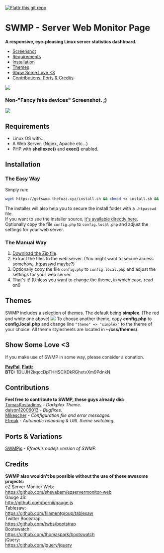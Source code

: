 [![Flattr this git repo](http://api.flattr.com/button/flattr-badge-large.png)](https://flattr.com/submit/auto?user_id=fuzzymannerz&url=https://github.com/fuzzymannerz/swmp&title=SWMP)
# SWMP - Server Web Monitor Page

**A responsive, eye-pleasing Linux server statistics dashboard.**
- [Screenshot](#non-fancy-fake-devices-screenshot-)
- [Requirements](#requirements)
- [Installation](#installation)
- [Themes](#themes)
- [Show Some Love <3](#show-some-love-3)
- [Contributions, Ports & Credits](#contributions)


![](http://i.imgur.com/q8XWluS.png)

### Non-"Fancy fake devices" Screenshot. ;)
![](https://i.imgur.com/zAIBKkd.png)

## Requirements
- Linux OS with...
- A Web Server. (Nginx, Apache etc...)
- PHP with **shellexec()** and **exec()** enabled.

## Installation

### The Easy Way
Simply run:
```bash
wget https://getswmp.thefuzz.xyz/install.sh && chmod +x install.sh && ./install.sh
```
The installer will also help you to secure the install folder with a `.htpasswd` file.    
If you want to see the installer source, [it's available directly here](https://getswmp.thefuzz.xyz).    
Optionally copy the file `config.php` to `config.local.php` and adjust the settings for your web server.

### The Manual Way
1. [Download the Zip file](https://github.com/fuzzymannerz/swmp/archive/master.zip).
2. Extract the files to the web server. (You might want to secure access somehow, [.htpasswd](http://www.htaccesstools.com/htpasswd-generator/) maybe?)
3. Optionally copy the file `config.php` to `config.local.php` and adjust the settings for your web server.
4. That's it! (Unless you want to change the theme, in which case, read on!)

## Themes
SWMP includes a selection of themes. The default being **simplex**. (The red and white one above)
![](http://i.imgur.com/vlw9NyV.png)
To choose another theme, copy **config.php** to **config.local.php** and change line `"theme" => "simplex"` to the theme of your choice. All theme stylesheets are located in **~/css/themes/**.

## Show Some Love <3
If you make use of SWMP in some way, please consider a donation.    

**[PayPal](https://paypal.me/fuzzymannerz)**, **[Flattr](https://flattr.com/submit/auto?user_id=fuzzymannerz&url=https://github.com/fuzzymannerz/swmp&title=SWMP)**    
**BTC:** 1DUJH2kqccDpTHHSCXDkRGhxtvXm9PdnkN

## Contributions
**Feel free to contribute to SWMP, these guys already did:**   
[TomasKostadinov](https://github.com/TomasKostadinov) - _Darkplex Theme._    
[daison12006013](https://github.com/daison12006013) - _Bugfixes._   
[Mikescher](https://github.com/Mikescher) - _Configuration file and error messages._    
[Efreak](https://github.com/Efreak) - _Automatic reloading & URL theme switching._    

## Ports & Variations
[SWMPjs](https://github.com/Efreak/swmpjs) - _Efreak's nodejs version of SWMP._   

## Credits
**SWMP also wouldn't be possible without the use of these awesome projects:**    
eZ Server Monitor Web:    
https://github.com/shevabam/ezservermonitor-web    
Gauge JS:    
http://github.com/bernii/gauge.js   
Tablesaw:    
https://github.com/filamentgroup/tablesaw    
Twitter Bootstrap:    
https://github.com/twbs/bootstrap    
Bootswatch:    
https://github.com/thomaspark/bootswatch    
jQuery:    
https://github.com/jquery/jquery    
